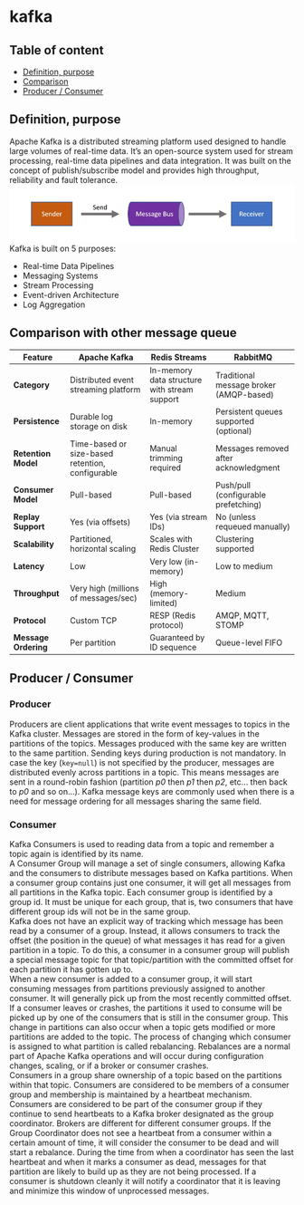 # kafka
## Table of content
- [Definition, purpose](#definition-purpose)
- [Comparison](#comparison-with-other-message-queue)
- [Producer / Consumer](#producer--consumer)

## Definition, purpose
Apache Kafka is a distributed streaming platform used designed to handle large volumes of real-time data. It’s an open-source system used for stream processing, real-time data pipelines and data integration. It was built on the concept of publish/subscribe model and provides high throughput, reliability and fault tolerance.
![alt text](image.png)
Kafka is built on 5 purposes:
- Real-time Data Pipelines
- Messaging Systems
- Stream Processing
- Event-driven Architecture
- Log Aggregation

## Comparison with other message queue
| Feature                     | Apache Kafka                                     | Redis Streams                                  | RabbitMQ                                        |
|----------------------------|--------------------------------------------------|------------------------------------------------|-------------------------------------------------|
| **Category** | Distributed event streaming platform | In-memory data structure with stream support  | Traditional message broker (AMQP-based) |
| **Persistence** | Durable log storage on disk | In-memory | Persistent queues supported (optional) |
| **Retention Model** | Time-based or size-based retention, configurable | Manual trimming required | Messages removed after acknowledgment |
| **Consumer Model** | Pull-based | Pull-based | Push/pull (configurable prefetching) |
| **Replay Support** | Yes (via offsets) | Yes (via stream IDs) | No (unless requeued manually) |
| **Scalability** | Partitioned, horizontal scaling | Scales with Redis Cluster | Clustering supported |
| **Latency** | Low | Very low (in-memory) | Low to medium |
| **Throughput** | Very high (millions of messages/sec) | High (memory-limited) | Medium |
| **Protocol** | Custom TCP | RESP (Redis protocol) | AMQP, MQTT, STOMP |
| **Message Ordering** | Per partition | Guaranteed by ID sequence | Queue-level FIFO |

## Producer / Consumer
### Producer
Producers are client applications that write event messages to topics in the Kafka cluster. Messages are stored in the form of key-values in the partitions of the topics. Messages produced with the same key are written to the same partition. Sending keys during production is not mandatory. In case the key (`key=null`) is not specified by the producer, messages are distributed evenly across partitions in a topic. This means messages are sent in a round-robin fashion (partition *p0* then *p1* then *p2*, etc... then back to *p0* and so on...). Kafka message keys are commonly used when there is a need for message ordering for all messages sharing the same field.

### Consumer
Kafka Consumers is used to reading data from a topic and remember a topic again is identified by its name.\
A Consumer Group will manage a set of single consumers, allowing Kafka and the consumers to distribute messages based on Kafka partitions. When a consumer group contains just one consumer, it will get all messages from all partitions in the Kafka topic. Each consumer group is identified by a group id. It must be unique for each group, that is, two consumers that have different group ids will not be in the same group.\
Kafka does not have an explicit way of tracking which message has been read by a consumer of a group. Instead, it allows consumers to track the offset (the position in the queue) of what messages it has read for a given partition in a topic. To do this, a consumer in a consumer group will publish a special message topic for that topic/partition with the committed offset for each partition it has gotten up to.\
When a new consumer is added to a consumer group, it will start consuming messages from partitions previously assigned to another consumer. It will generally pick up from the most recently committed offset. If a consumer leaves or crashes, the partitions it used to consume will be picked up by one of the consumers that is still in the consumer group. This change in partitions can also occur when a topic gets modified or more partitions are added to the topic. The process of changing which consumer is assigned to what partition is called rebalancing. Rebalances are a normal part of Apache Kafka operations and will occur during configuration changes, scaling, or if a broker or consumer crashes.\
Consumers in a group share ownership of a topic based on the partitions within that topic. Consumers are considered to be members of a consumer group and membership is maintained by a heartbeat mechanism. Consumers are considered to be part of the consumer group if they continue to send heartbeats to a Kafka broker designated as the group coordinator. Brokers are different for different consumer groups. If the Group Coordinator does not see a heartbeat from a consumer within a certain amount of time, it will consider the consumer to be dead and will start a rebalance. During the time from when a coordinator has seen the last heartbeat and when it marks a consumer as dead, messages for that partition are likely to build up as they are not being processed. If a consumer is shutdown cleanly it will notify a coordinator that it is leaving and minimize this window of unprocessed messages.